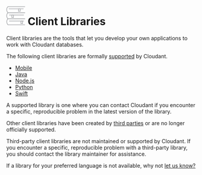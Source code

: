 # ![alt tag](../images/libraries_icon.png) Client Libraries

Client libraries are the tools that let you develop your own applications to work with Cloudant databases.

The following client libraries are formally [supported](libraries.html#supported-client-libraries) by Cloudant.

-	[Mobile](libraries.html#mobile)
-	[Java](libraries.html#java)
-	[Node.js](libraries.html#node.js)
-	[Python](libraries.html#python)
-	[Swift](libraries.html#swift)

A supported library is one where you can contact Cloudant if you encounter a specific, reproducible problem in the latest version of the library.

Other client libraries have been created by [third parties](libraries.html#third-party-client-libraries) or are no longer officially supported.

<aside class="warning" role="complementary" aria-label="notmaintained">Third-party client libraries are not maintained or supported by Cloudant.
If you encounter a specific, reproducible problem with a third-party library,
you should contact the library maintainer for assistance.</aside> 

If a library for your preferred language is not available,
why not [let us know?](https://github.com/cloudant-labs/slate/issues)
